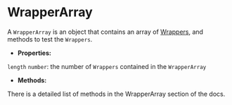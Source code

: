 # WrapperArray

A `WrapperArray` is an object that contains an array of [Wrappers](/docs/en/api/wrapper/README.md), and methods to test the `Wrappers`.

- **Properties:**

`length` `number`: the number of `Wrappers` contained in the `WrapperArray`

 - **Methods:**

There is a detailed list of methods in the WrapperArray section of the docs.
